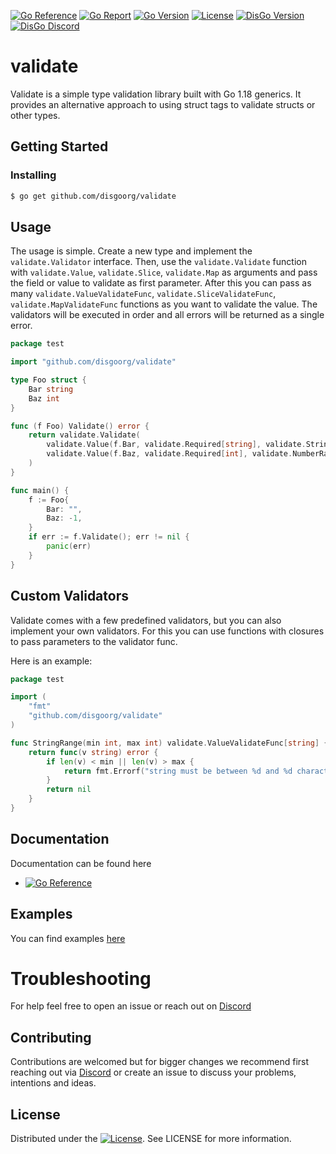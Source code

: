 [![Go Reference](https://pkg.go.dev/badge/github.com/disgoorg/validate.svg)](https://pkg.go.dev/github.com/disgoorg/validate)
[![Go Report](https://goreportcard.com/badge/github.com/disgoorg/validate)](https://goreportcard.com/report/github.com/disgoorg/validate)
[![Go Version](https://img.shields.io/github/go-mod/go-version/disgoorg/validate)](https://golang.org/doc/devel/release.html)
[![License](https://img.shields.io/badge/License-Apache%202.0-blue.svg)](https://github.com/disgoorg/validate/blob/master/LICENSE)
[![DisGo Version](https://img.shields.io/github/v/tag/disgoorg/validate?label=release)](https://github.com/disgoorg/validate/releases/latest)
[![DisGo Discord](https://discord.com/api/guilds/817327181659111454/widget.png)](https://discord.gg/TewhTfDpvW)


# validate

Validate is a simple type validation library built with Go 1.18 generics. It provides an alternative approach to using struct tags to validate structs or other types.

## Getting Started

### Installing

```sh
$ go get github.com/disgoorg/validate
```

## Usage

The usage is simple. Create a new type and implement the `validate.Validator` interface. Then, use the `validate.Validate` function with `validate.Value`, `validate.Slice`, `validate.Map` as arguments and pass the field or value to validate as first parameter.
After this you can pass as many `validate.ValueValidateFunc`, `validate.SliceValidateFunc`, `validate.MapValidateFunc` functions as you want to validate the value. The validators will be executed in order and all errors will be returned as a single error.

```go
package test

import "github.com/disgoorg/validate"

type Foo struct {
    Bar string
    Baz int
}

func (f Foo) Validate() error {
    return validate.Validate(
        validate.Value(f.Bar, validate.Required[string], validate.StringRange(0, 10)),
        validate.Value(f.Baz, validate.Required[int], validate.NumberRange(-5, 5)),
    )
}

func main() {
    f := Foo{
        Bar: "",
        Baz: -1,
    }
    if err := f.Validate(); err != nil {
        panic(err)
    }
}
```

## Custom Validators

Validate comes with a few predefined validators, but you can also implement your own validators.
For this you can use functions with closures to pass parameters to the validator func.

Here is an example:
```go
package test

import (
    "fmt"
    "github.com/disgoorg/validate"
)

func StringRange(min int, max int) validate.ValueValidateFunc[string] {
	return func(v string) error {
		if len(v) < min || len(v) > max {
			return fmt.Errorf("string must be between %d and %d characters", min, max)
		}
		return nil
	}
}
```

## Documentation

Documentation can be found here

* [![Go Reference](https://pkg.go.dev/badge/github.com/disgoorg/disgo.svg)](https://pkg.go.dev/github.com/disgoorg/validate)

## Examples

You can find examples [here](https://github.com/disgoorg/validate/tree/master/_example)

# Troubleshooting

For help feel free to open an issue or reach out on [Discord](https://discord.gg/TewhTfDpvW)

## Contributing

Contributions are welcomed but for bigger changes we recommend first reaching out via [Discord](https://discord.gg/TewhTfDpvW) or create an issue to discuss your problems, intentions and ideas.

## License

Distributed under the [![License](https://img.shields.io/badge/License-Apache%202.0-blue.svg)](https://github.com/disgoorg/validate/blob/master/LICENSE). See LICENSE for more information.
